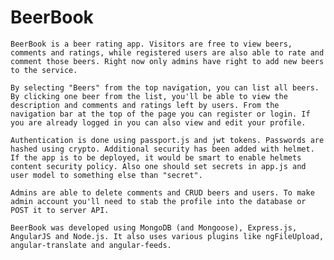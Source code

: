 # BeerBook

    BeerBook is a beer rating app. Visitors are free to view beers, comments and ratings, while registered users are also able to rate and comment those beers. Right now only admins have right to add new beers to the service.

    By selecting "Beers" from the top navigation, you can list all beers. By clicking one beer from the list, you'll be able to view the description and comments and ratings left by users. From the navigation bar at the top of the page you can register or login. If you are already logged in you can also view and edit your profile.

    Authentication is done using passport.js and jwt tokens. Passwords are hashed using crypto. Additional security has been added with helmet. If the app is to be deployed, it would be smart to enable helmets content security policy. Also one should set secrets in app.js and user model to something else than "secret".

    Admins are able to delete comments and CRUD beers and users. To make admin account you'll need to stab the profile into the database or POST it to server API. 

    BeerBook was developed using MongoDB (and Mongoose), Express.js, AngularJS and Node.js. It also uses various plugins like ngFileUpload, angular-translate and angular-feeds. 
